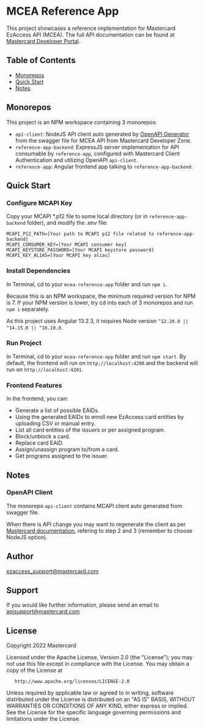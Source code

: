 # MCEA Reference App

This project showcases a reference implementation for Mastercard EzAccess API (MCEA). 
The full API documentation can be found at [Mastercard Developer Portal](https://developer.mastercard.com/drafts/mastercard-ezaccess-for-issuers/staging/documentation/).

## Table of Contents

- [Monorepos](#monorepos)
- [Quick Start](#quick-start)
- [Notes](#notes)

## Monorepos

This project is an NPM workspace containing 3 monorepos:

- `api-client`: NodeJS API client auto generated by [OpenAPI Generator](https://openapi-generator.tech/) from the swagger file for MCEA API from Mastercard Developer Zone.
- `reference-app-backend`: ExpressJS server implementation for API consumable by `reference-app`, configured with Mastercard Client Authentication and utilizing OpenAPI `api-client`.
- `reference-app`: Angular frontend app talking to `reference-app-backend`.

## Quick Start

### Configure MCAPI Key

Copy your MCAPI *.p12 file to some local directory (or in `reference-app-backend` folder), and modify the .env file:

```
MCAPI_P12_PATH=[Your path to MCAPI p12 file related to reference-app-backend]
MCAPI_CONSUMER_KEY=[Your MCAPI consumer key]
MCAPI_KEYSTORE_PASSWORD=[Your MCAPI keystore password]
MCAPI_KEY_ALIAS=[Your MCAPI key alias]
```

### Install Dependencies

In Terminal, cd to your `mcea-reference-app` folder and run `npm i`.

Because this is an NPM workspace, the minimum required version for NPM is 7. 
If your NPM version is lower, try cd into each of 3 monorepos and run `npm i` separately.

As this project uses Angular 13.2.3, it requires Node version `^12.20.0 || ^14.15.0 || ^16.10.0`.

### Run Project

In Terminal, cd to your `mcea-reference-app` folder and run `npm start`. By default, the frontend will run on `http://localhost:4200` and the backend will run on `http://localhost:4201`.

### Frontend Features

In the frontend, you can:

- Generate a list of possible EAIDs.
- Using the generated EAIDs to enroll new EzAccess card entities by uploading CSV or manual entry.
- List all card entities of the issuers or per assigned program.
- Block/unblock a card.
- Replace card EAID.
- Assign/unassign program to/from a card.
- Get programs assigned to the issuer.

## Notes

### OpenAPI Client

The monorepo `api-client` contains MCAPI client auto generated from swagger file.

When there is API change you may want to regenerate the client as per [Mastercard documentation](https://developer.mastercard.com/platform/documentation/security-and-authentication/generating-and-configuring-a-mastercard-api-client/),
refering to step 2 and 3 (remember to choose NodeJS option).

## Author <a name="author"></a>

ezaccess_support@mastercard.com

## Support <a name="support"></a>
If you would like further information, please send an email to apisupport@mastercard.com

## License <a name="license"></a>
Copyright 2022 Mastercard
 
Licensed under the Apache License, Version 2.0 (the "License"); you may not use this file except in compliance with the License. You may obtain a copy of the License at
 
       http://www.apache.org/licenses/LICENSE-2.0
 
Unless required by applicable law or agreed to in writing, software distributed under the License is distributed on an "AS IS" BASIS, WITHOUT WARRANTIES OR CONDITIONS OF ANY KIND, either express or implied. See the License for the specific language governing permissions and limitations under the License.

